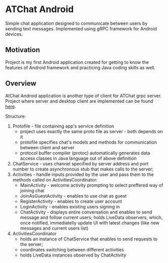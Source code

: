 # ATChat Android
Simple chat application designed to communicate between users by sending text messages. Implemented using gRPC framework for Android devices.

## Motivation
Project is my first Android application created for getting to know the features of Android framework and practicing Java coding skills as well.

## Overview
AtChat Android application is another type of client for ATChat grpc server. Project where server and desktop client are implemented can be found [here](https://github.com/agata-tafelska/chat-grpc).

Structure:
1. Protofile - file containing app's service definition
	* project uses exactly the same proto file as server - both depends on it
	* protofile specifies chat's models and methods for communication between client and server
    * protocol buffer compiler (protoc) automatically generates data access classes in Java language out of above definition
2. ChatService - uses channel specified by server address and port number to create asynchronous stub that makes calls to the server;
3. Activities - handle inputs provided by the user and pass them to the methods called on ActivitiesCoordinator:
	* MainActivity - welcome activity prompting to select preffered way of joining chat
	* JoinAsGuestActivity - enables to use chat as guest
	* RegisterActivity - enables to create user account
	* LoginActivity - enables existing users signing in
	* ChatActivity - displays entire conversation and enables to send message and follow current users; holds LiveData observers, which, once notified, immediatelly update UI with latest changes (like new messages and current users list)
4. ActivitiesCoordinator 
	* holds an instance of ChatService that enables to send requests to the server;
	* coordinates switching between different activities
	* holds LiveData instances observed by ChatActivity
